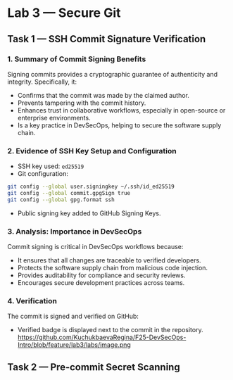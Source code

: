 # Lab 3 — Secure Git

## Task 1 — SSH Commit Signature Verification

### 1. Summary of Commit Signing Benefits
Signing commits provides a cryptographic guarantee of authenticity and integrity. Specifically, it:
- Confirms that the commit was made by the claimed author.
- Prevents tampering with the commit history.
- Enhances trust in collaborative workflows, especially in open-source or enterprise environments.
- Is a key practice in DevSecOps, helping to secure the software supply chain.

### 2. Evidence of SSH Key Setup and Configuration
- SSH key used: `ed25519`
- Git configuration:
```bash
git config --global user.signingkey ~/.ssh/id_ed25519
git config --global commit.gpgSign true
git config --global gpg.format ssh
```
- Public signing key added to GitHub Signing Keys.

### 3. Analysis: Importance in DevSecOps
Commit signing is critical in DevSecOps workflows because:
- It ensures that all changes are traceable to verified developers.
- Protects the software supply chain from malicious code injection.
- Provides auditability for compliance and security reviews.
- Encourages secure development practices across teams.

### 4. Verification
The commit is signed and verified on GitHub:
- Verified badge is displayed next to the commit in the repository.
https://github.com/KuchukbaevaRegina/F25-DevSecOps-Intro/blob/feature/lab3/labs/image.png

## Task 2 — Pre-commit Secret Scanning
